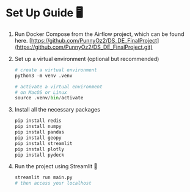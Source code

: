# Set Up Guide 🖥️

1. Run Docker Compose from the Airflow project, which can be found here.
   [https://github.com/PunnyOz2/DS_DE_FinalProject](https://github.com/PunnyOz2/DS_DE_FinalProject.git)

3. Set up a virtual environment (optional but recommended)
   ```python
   # create a virtual environment
   python3 -m venv .venv
   ```

   ```python
   # activate a virtual environment
   # on MacOS or Linux
   source .venv/bin/activate
    ```
4. Install all the necessary packages
   ```python
   pip install redis
   pip install numpy
   pip install pandas
   pip install geopy
   pip install streamlit
   pip install plotly
   pip install pydeck
   ```
5. Run the project using Streamlit 🎉
   ```python
   streamlit run main.py
   # then access your localhost
   ```
